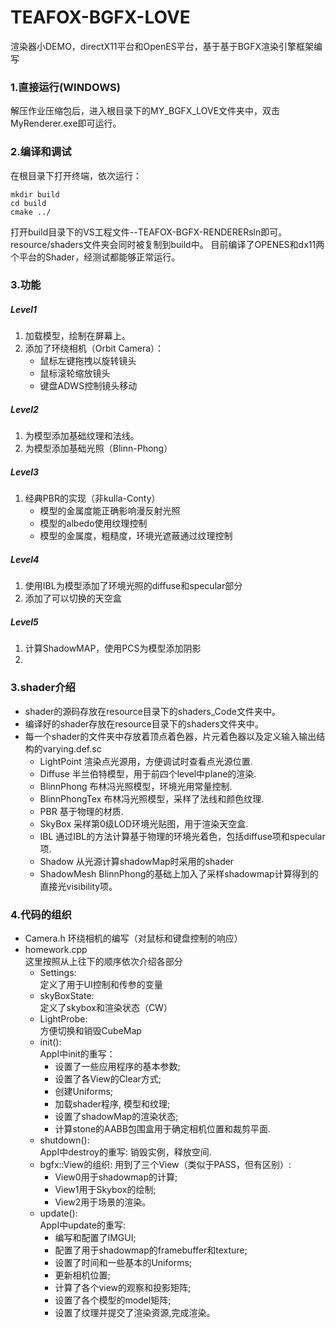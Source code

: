 # TEAFOX-BGFX-LOVE
渲染器小DEMO，directX11平台和OpenES平台，基于基于BGFX渲染引擎框架编写
### 1.直接运行(WINDOWS)
解压作业压缩包后，进入根目录下的MY_BGFX_LOVE文件夹中，双击MyRenderer.exe即可运行。

### 2.编译和调试
在根目录下打开终端，依次运行：
```
mkdir build
cd build
cmake ../
```
打开build目录下的VS工程文件--TEAFOX-BGFX-RENDERERsln即可。  
resource/shaders文件夹会同时被复制到build中。
目前编译了OPENES和dx11两个平台的Shader，经测试都能够正常运行。

### 3.功能
##### Level1
1. 加载模型，绘制在屏幕上。
2. 添加了环绕相机（Orbit Camera）：
	- 鼠标左键拖拽以旋转镜头
	- 鼠标滚轮缩放镜头
	- 键盘ADWS控制镜头移动  
##### Level2
1. 为模型添加基础纹理和法线。
2. 为模型添加基础光照（Blinn-Phong）  
##### Level3
1. 经典PBR的实现（非kulla-Conty）
    - 模型的金属度能正确影响漫反射光照
    - 模型的albedo使用纹理控制
    - 模型的金属度，粗糙度，环境光遮蔽通过纹理控制
##### Level4
1. 使用IBL为模型添加了环境光照的diffuse和specular部分
2. 添加了可以切换的天空盒  

##### Level5
1. 计算ShadowMAP，使用PCS为模型添加阴影  
2. 
### 3.shader介绍
* shader的源码存放在resource目录下的shaders_Code文件夹中。
* 编译好的shader存放在resource目录下的shaders文件夹中。
* 每一个shader的文件夹中存放着顶点着色器，片元着色器以及定义输入输出结构的varying.def.sc
    * LightPoint 渲染点光源用，方便调试时查看点光源位置.  
    * Diffuse 半兰伯特模型，用于前四个level中plane的渲染.  
    * BlinnPhong 布林冯光照模型，环境光用常量控制.  
    * BlinnPhongTex 布林冯光照模型，采样了法线和颜色纹理.  
    * PBR 基于物理的材质.  
    * SkyBox 采样第0级LOD环境光贴图，用于渲染天空盒.  
    * IBL 通过IBL的方法计算基于物理的环境光着色，包括diffuse项和specular项.  
    * Shadow 从光源计算shadowMap时采用的shader  
    * ShadowMesh BlinnPhong的基础上加入了采样shadowmap计算得到的直接光visibility项。  

### 4.代码的组织
* Camera.h
环绕相机的编写（对鼠标和键盘控制的响应）
* homework.cpp  
这里按照从上往下的顺序依次介绍各部分
 	* Settings:   
 	定义了用于UI控制和传参的变量
 	* skyBoxState:   
 	定义了skybox和渲染状态（CW）
 	* LightProbe:   
 	方便切换和销毁CubeMap
 	* init():   
 	AppI中init的重写：  
        * 设置了一些应用程序的基本参数;  
 	    * 设置了各View的Clear方式;  
 	    * 创建Uniforms;  
 	    * 加载shader程序, 模型和纹理;  
 	    * 设置了shadowMap的渲染状态;  
 	    * 计算stone的AABB包围盒用于确定相机位置和裁剪平面.
 	* shutdown():   
 	AppI中destroy的重写: 销毁实例，释放空间.  
 	* bgfx::View的组织: 
 	用到了三个View（类似于PASS，但有区别）:  
 	    * View0用于shadowmap的计算;  
 	    * View1用于Skybox的绘制;  
 	    * View2用于场景的渲染。
 	* update():   
 	AppI中update的重写:  
        * 编写和配置了IMGUI;  
 	    * 配置了用于shadowmap的framebuffer和texture;  
 	    * 设置了时间和一些基本的Uniforms;  
 	    * 更新相机位置;   
    	* 计算了各个view的观察和投影矩阵;  
 	    * 设置了各个模型的model矩阵;  
 	    * 设置了纹理并提交了渲染资源,完成渲染。

